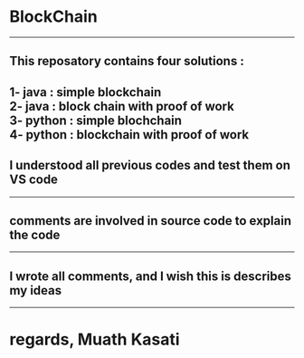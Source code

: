 # BlockChain
------------------------------------
## This reposatory contains four solutions :
1- java : simple blockchain<br />
2- java : block chain with proof of work<br />
3- python : simple blochchain<br />
4- python : blockchain with proof of work<br />
------------------------------------
## I understood all previous codes and test them on VS code
------------------------------------
## comments are involved in source code to explain the code
------------------------------------
## I wrote all comments, and I wish this is describes my ideas
------------------------------------
# regards, Muath Kasati
